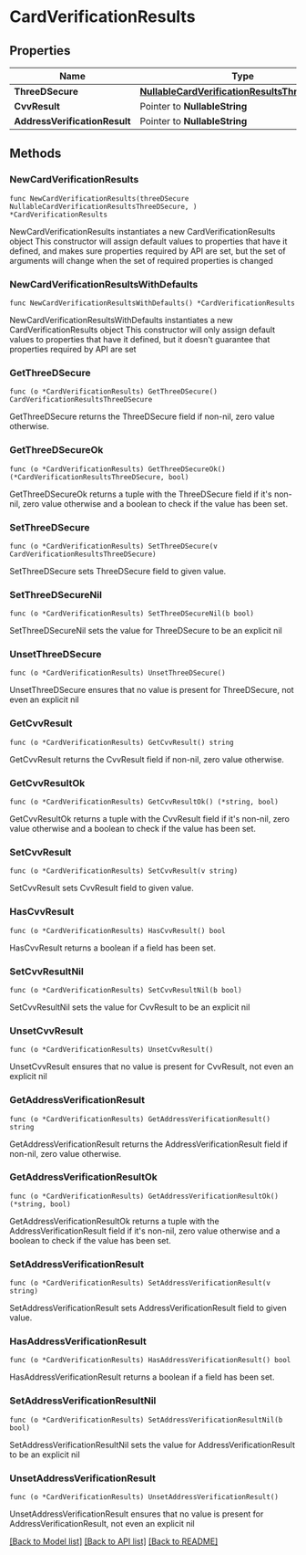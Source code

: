 # CardVerificationResults

## Properties

Name | Type | Description | Notes
------------ | ------------- | ------------- | -------------
**ThreeDSecure** | [**NullableCardVerificationResultsThreeDSecure**](CardVerificationResultsThreeDSecure.md) |  | 
**CvvResult** | Pointer to **NullableString** |  | [optional] 
**AddressVerificationResult** | Pointer to **NullableString** |  | [optional] 

## Methods

### NewCardVerificationResults

`func NewCardVerificationResults(threeDSecure NullableCardVerificationResultsThreeDSecure, ) *CardVerificationResults`

NewCardVerificationResults instantiates a new CardVerificationResults object
This constructor will assign default values to properties that have it defined,
and makes sure properties required by API are set, but the set of arguments
will change when the set of required properties is changed

### NewCardVerificationResultsWithDefaults

`func NewCardVerificationResultsWithDefaults() *CardVerificationResults`

NewCardVerificationResultsWithDefaults instantiates a new CardVerificationResults object
This constructor will only assign default values to properties that have it defined,
but it doesn't guarantee that properties required by API are set

### GetThreeDSecure

`func (o *CardVerificationResults) GetThreeDSecure() CardVerificationResultsThreeDSecure`

GetThreeDSecure returns the ThreeDSecure field if non-nil, zero value otherwise.

### GetThreeDSecureOk

`func (o *CardVerificationResults) GetThreeDSecureOk() (*CardVerificationResultsThreeDSecure, bool)`

GetThreeDSecureOk returns a tuple with the ThreeDSecure field if it's non-nil, zero value otherwise
and a boolean to check if the value has been set.

### SetThreeDSecure

`func (o *CardVerificationResults) SetThreeDSecure(v CardVerificationResultsThreeDSecure)`

SetThreeDSecure sets ThreeDSecure field to given value.


### SetThreeDSecureNil

`func (o *CardVerificationResults) SetThreeDSecureNil(b bool)`

 SetThreeDSecureNil sets the value for ThreeDSecure to be an explicit nil

### UnsetThreeDSecure
`func (o *CardVerificationResults) UnsetThreeDSecure()`

UnsetThreeDSecure ensures that no value is present for ThreeDSecure, not even an explicit nil
### GetCvvResult

`func (o *CardVerificationResults) GetCvvResult() string`

GetCvvResult returns the CvvResult field if non-nil, zero value otherwise.

### GetCvvResultOk

`func (o *CardVerificationResults) GetCvvResultOk() (*string, bool)`

GetCvvResultOk returns a tuple with the CvvResult field if it's non-nil, zero value otherwise
and a boolean to check if the value has been set.

### SetCvvResult

`func (o *CardVerificationResults) SetCvvResult(v string)`

SetCvvResult sets CvvResult field to given value.

### HasCvvResult

`func (o *CardVerificationResults) HasCvvResult() bool`

HasCvvResult returns a boolean if a field has been set.

### SetCvvResultNil

`func (o *CardVerificationResults) SetCvvResultNil(b bool)`

 SetCvvResultNil sets the value for CvvResult to be an explicit nil

### UnsetCvvResult
`func (o *CardVerificationResults) UnsetCvvResult()`

UnsetCvvResult ensures that no value is present for CvvResult, not even an explicit nil
### GetAddressVerificationResult

`func (o *CardVerificationResults) GetAddressVerificationResult() string`

GetAddressVerificationResult returns the AddressVerificationResult field if non-nil, zero value otherwise.

### GetAddressVerificationResultOk

`func (o *CardVerificationResults) GetAddressVerificationResultOk() (*string, bool)`

GetAddressVerificationResultOk returns a tuple with the AddressVerificationResult field if it's non-nil, zero value otherwise
and a boolean to check if the value has been set.

### SetAddressVerificationResult

`func (o *CardVerificationResults) SetAddressVerificationResult(v string)`

SetAddressVerificationResult sets AddressVerificationResult field to given value.

### HasAddressVerificationResult

`func (o *CardVerificationResults) HasAddressVerificationResult() bool`

HasAddressVerificationResult returns a boolean if a field has been set.

### SetAddressVerificationResultNil

`func (o *CardVerificationResults) SetAddressVerificationResultNil(b bool)`

 SetAddressVerificationResultNil sets the value for AddressVerificationResult to be an explicit nil

### UnsetAddressVerificationResult
`func (o *CardVerificationResults) UnsetAddressVerificationResult()`

UnsetAddressVerificationResult ensures that no value is present for AddressVerificationResult, not even an explicit nil

[[Back to Model list]](../README.md#documentation-for-models) [[Back to API list]](../README.md#documentation-for-api-endpoints) [[Back to README]](../README.md)


